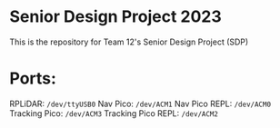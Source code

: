 # Senior Design Project 2023
This is the repository for Team 12's Senior Design Project (SDP)

# Ports:
RPLiDAR: ```/dev/ttyUSB0```
Nav Pico: ```/dev/ACM1```
Nav Pico REPL: ```/dev/ACM0```
Tracking Pico: ```/dev/ACM3```
Tracking Pico REPL: ```/dev/ACM2```